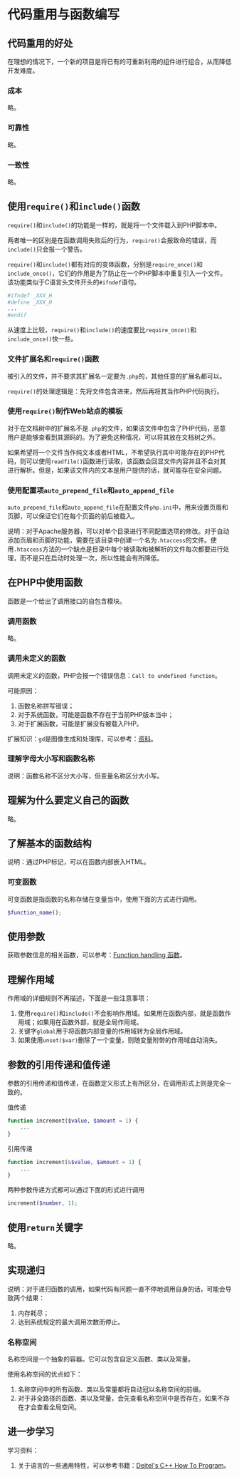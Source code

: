 # 代码重用与函数编写

## 代码重用的好处

在理想的情况下，一个新的项目是将已有的可重新利用的组件进行组合，从而降低开发难度。


### 成本

略。


### 可靠性

略。


### 一致性

略。


## 使用`require()`和`include()`函数

`require()`和`include()`的功能是一样的，就是将一个文件载入到PHP脚本中。

两者唯一的区别是在函数调用失败后的行为，`require()`会报致命的错误，而`include()`只会报一个警告。

`require()`和`include()`都有对应的变体函数，分别是`require_once()`和`include_once()`，它们的作用是为了防止在一个PHP脚本中重复引入一个文件。该功能类似于C语言头文件开头的`#ifndef`语句。
```php
#ifndef _XXX_H
#define _XXX_H
...
#endif
```

从速度上比较，`require()`和`include()`的速度要比`require_once()`和`include_once()`快一些。


### 文件扩展名和`require()`函数

被引入的文件，并不要求其扩展名一定要为`.php`的，其他任意的扩展名都可以。

`require()`的处理逻辑是：先将文件包含进来，然后再将其当作PHP代码执行。


### 使用`require()`制作Web站点的模板

对于在文档树中的扩展名不是`.php`的文件，如果该文件中包含了PHP代码，恶意用户是能够查看到其源码的。为了避免这种情况，可以将其放在文档树之外。

如果希望将一个文件当作纯文本或者HTML，不希望执行其中可能存在的PHP代码，则可以使用`readfile()`函数进行读取，该函数会回显文件内容并且不会对其进行解析。但是，如果该文件内的文本是用户提供的话，就可能存在安全问题。


### 使用配置项`auto_prepend_file`和`auto_append_file`

`auto_prepend_file`和`auto_append_file`在配置文件`php.ini`中，用来设置页眉和页脚，可以保证它们在每个页面的前后被载入。

说明：对于Apache服务器，可以对单个目录进行不同配置选项的修改。对于自动添加页眉和页脚的功能，需要在该目录中创建一个名为`.htaccess`的文件。使用`.htaccess`方法的一个缺点是目录中每个被读取和被解析的文件每次都要进行处理，而不是只在启动时处理一次，所以性能会有所降低。


## 在PHP中使用函数

函数是一个给出了调用接口的自包含模块。

### 调用函数

略。


### 调用未定义的函数

调用未定义的函数，PHP会报一个错误信息：`Call to undefined function`。

可能原因：
1. 函数名称拼写错误；
2. 对于系统函数，可能是函数不存在于当前PHP版本当中；
3. 对于扩展函数，可能是扩展没有被载入PHP。

扩展知识：`gd`是图像生成和处理库，可以参考：[资料](http://php.net/manual/zh/book.image.php)。


### 理解字母大小写和函数名称

说明：函数名称不区分大小写，但变量名称区分大小写。


## 理解为什么要定义自己的函数

略。


## 了解基本的函数结构

说明：通过PHP标记，可以在函数内部嵌入HTML。

### 可变函数

可变函数是指函数的名称存储在变量当中，使用下面的方式进行调用。
```php
$function_name();
```


## 使用参数

获取参数信息的相关函数，可以参考：[Function handling 函数](http://php.net/manual/zh/book.funchand.php)。


## 理解作用域

作用域的详细规则不再描述，下面是一些注意事项：
1. 使用`require()`和`include()`不会影响作用域。如果用在函数内部，就是函数作用域；如果用在函数外部，就是全局作用域。
2. 关键字`global`用于将函数内部变量的作用域转为全局作用域。
3. 如果使用`unset($var)`删除了一个变量，则随变量附带的作用域自动消失。


## 参数的引用传递和值传递

参数的引用传递和值传递，在函数定义形式上有所区分，在调用形式上则是完全一致的。

值传递
```php
function increment($value, $amount = 1) {
    ...
} 
```

引用传递
```php
function increment(&$value, $amount = 1) {
    ...
} 
```

两种参数传递方式都可以通过下面的形式进行调用
```php
increment($number, 1);
```


## 使用`return`关键字

略。


## 实现递归

说明：对于递归函数的调用，如果代码有问题一直不停地调用自身的话，可能会导致两个结果：
1. 内存耗尽；
2. 达到系统规定的最大调用次数而停止。


### 名称空间

名称空间是一个抽象的容器。它可以包含自定义函数、类以及常量。

使用名称空间的优点如下：
1. 名称空间中的所有函数、类以及常量都将自动冠以名称空间的前缀。
2. 对于非全路径的函数、类以及常量，会先查看名称空间中是否存在，如果不存在才会查看全局空间。


## 进一步学习

学习资料：
1. 关于语言的一些通用特性，可以参考书籍：[Deitel's C++ How To Program](https://item.jd.com/11957867.html)。

